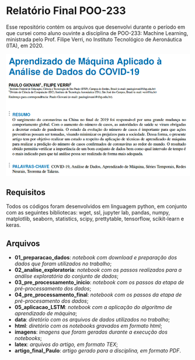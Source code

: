 # Relatório Final POO-233
Esse repositório contém os arquivos que desenvolvi durante o período em que cursei como aluno ouvinte a disciplina de POO-233: Machine Learning, ministrada pelo Prof. Filipe Verri, no Instituto Tecnológico de Aeronáutica (ITA), em 2020.

![](imagens/tela_git.png)



## Requisitos

Todos os códigos foram desenvolvidos em linguagem python, em conjunto com as seguintes bibliotecas: wget, ssl, jupyter lab, pandas, numpy, matplotlib, seaborn, statistics, scipy, prettytable, tensorflow, scikit-learn e keras.



## Arquivos

* **01_preparacao_dados**: *notebook com download e preparação dos dados que foram utilizados no trabalho*;
* **02_analise_exploratoria**: *notebook com os passos realizados para a análise exploratória do conjunto de dados*;
* **03_pre_processamento_inicio**: *notebook com os passos da etapa de pré-processamento dos dados*;
* **04_pre_processamento_final**: *notebook com os passos da etapa de pré-procesamento dos dados*;
* **05_aplicacao_LSTM**: *notebook com a aplicação do algoritmo de aprendizado de máquina*;
* **data**: *diretório com os arquivos de dados utilizados no trabalho*;
* **html**: *diretório com os notebooks gravados em formato html*;
* **imagens**: *imagens que foram geradas durante a execução dos notebooks*;
* **latex**: *arquivos do artigo, em formato TEX*;
* **artigo_final_Paulo**: *artigo gerado para a disciplina, em formato PDF*.

